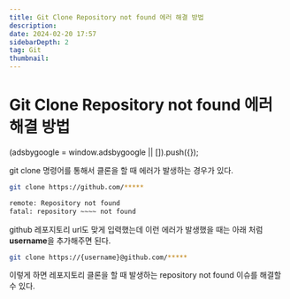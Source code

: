 ```yaml
---
title: Git Clone Repository not found 에러 해결 방법
description:
date: 2024-02-20 17:57
sidebarDepth: 2
tag: Git
thumbnail:
---
```


# Git Clone Repository not found 에러 해결 방법

<!-- ui-log 수평형 -->

<ins class="adsbygoogle"
     style="display:block"
     data-ad-client="ca-pub-4877378276818686"
     data-ad-slot="9743150776"
     data-ad-format="auto"
     data-full-width-responsive="true"></ins>
<component is="script">
(adsbygoogle = window.adsbygoogle || []).push({});
</component>

git clone 명령어를 통해서 클론을 할 때 에러가 발생하는 경우가 있다.

```bash
git clone https://github.com/*****
```

```bash
remote: Repository not found
fatal: repository ~~~~ not found
```

github 레포지토리 url도 맞게 입력했는데 이런 에러가 발생했을 때는 아래 처럼 **username**을 추가해주면 된다.

```bash
git clone https://{username}@github.com/*****

```

이렇게 하면 레포지토리 클론을 할 때 발생하는 repository not found 이슈를 해결할 수 있다.
